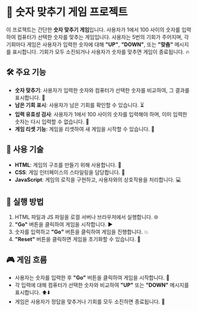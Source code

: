 # 🎯 숫자 맞추기 게임 프로젝트

이 프로젝트는 간단한 **숫자 맞추기 게임**입니다. 사용자가 1에서 100 사이의 숫자를 입력하여 컴퓨터가 선택한 숫자를 맞추는 게임입니다. 사용자는 5번의 기회가 주어지며, 각 기회마다 게임은 사용자가 입력한 숫자에 대해 **"UP"**, **"DOWN"**, 또는 **"맞춤"** 메시지를 표시합니다. 기회가 모두 소진되거나 사용자가 숫자를 맞추면 게임이 종료됩니다. 🔥

## 🛠️ 주요 기능

- **숫자 맞추기**: 사용자가 입력한 숫자와 컴퓨터가 선택한 숫자를 비교하여, 그 결과를 표시합니다. 🔢
- **남은 기회 표시**: 사용자가 남은 기회를 확인할 수 있습니다. ⏳
- **입력 유효성 검사**: 사용자가 1에서 100 사이의 숫자를 입력해야 하며, 이미 입력한 숫자는 다시 입력할 수 없습니다. 🚫
- **게임 리셋 기능**: 게임을 리셋하여 새 게임을 시작할 수 있습니다. 🔄

## 🔧 사용 기술

- **HTML**: 게임의 구조를 만들기 위해 사용합니다. 📄
- **CSS**: 게임 인터페이스의 스타일링을 담당합니다. 🎨
- **JavaScript**: 게임의 로직을 구현하고, 사용자와의 상호작용을 처리합니다. 💻

## 🚀 실행 방법

1. HTML 파일과 JS 파일을 로컬 서버나 브라우저에서 실행합니다. 🌐
2. **"Go"** 버튼을 클릭하여 게임을 시작합니다. ▶️
3. 숫자를 입력하고 **"Go"** 버튼을 클릭하여 게임을 진행합니다. 💥
4. **"Reset"** 버튼을 클릭하면 게임을 초기화할 수 있습니다. 🔄

## 🎮 게임 흐름

- 사용자는 숫자를 입력한 후 **"Go"** 버튼을 클릭하여 게임을 시작합니다. 🚀
- 각 입력에 대해 컴퓨터가 선택한 숫자와 비교하여 **"UP"** 또는 **"DOWN"** 메시지를 표시합니다. ⬆️⬇️
- 게임은 사용자가 정답을 맞추거나 기회를 모두 소진하면 종료됩니다. 🎉
